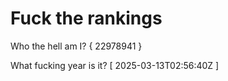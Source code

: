 # Fuck the rankings

Who the hell am I?
{ 22978941 }

What fucking year is it?
[ 2025-03-13T02:56:40Z ]
